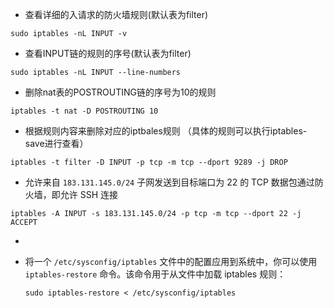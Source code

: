 - 查看详细的入请求的防火墙规则(默认表为filter)
```
sudo iptables -nL INPUT -v 
```

-  查看INPUT链的规则的序号(默认表为filter)
```
sudo iptables -nL INPUT --line-numbers
```

- 删除nat表的POSTROUTING链的序号为10的规则
```
iptables -t nat -D POSTROUTING 10
```

- 根据规则内容来删除对应的iptbales规则 （具体的规则可以执行iptables-save进行查看）
```
iptables -t filter -D INPUT -p tcp -m tcp --dport 9289 -j DROP
```
- 允许来自 `183.131.145.0/24` 子网发送到目标端口为 22 的 TCP 数据包通过防火墙，即允许 SSH 连接
```
iptables -A INPUT -s 183.131.145.0/24 -p tcp -m tcp --dport 22 -j ACCEPT
```

- 

- 将一个 `/etc/sysconfig/iptables` 文件中的配置应用到系统中，你可以使用 `iptables-restore` 命令。该命令用于从文件中加载 iptables 规则：
	```
	sudo iptables-restore < /etc/sysconfig/iptables
	```
	